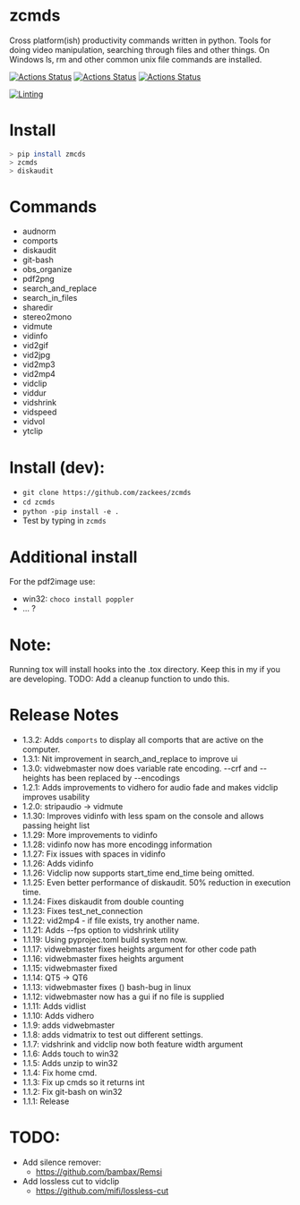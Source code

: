 # zcmds
Cross platform(ish) productivity commands written in python. Tools for doing video manipulation, searching through files and other things. On Windows ls, rm and other common unix file commands are installed.

[![Actions Status](https://github.com/zackees/zcmds/workflows/MacOS_Tests/badge.svg)](https://github.com/zackees/zcmds/actions/workflows/push_macos.yml)
[![Actions Status](https://github.com/zackees/zcmds/workflows/Win_Tests/badge.svg)](https://github.com/zackees/zcmds/actions/workflows/push_win.yml)
[![Actions Status](https://github.com/zackees/zcmds/workflows/Ubuntu_Tests/badge.svg)](https://github.com/zackees/zcmds/actions/workflows/push_ubuntu.yml)

[![Linting](https://github.com/zackees/zcmds/actions/workflows/lint.yml/badge.svg)](https://github.com/zackees/zcmds/actions/workflows/lint.yml)

# Install

```bash
> pip install zmcds
> zcmds
> diskaudit
```

# Commands

  * audnorm
  * comports
  * diskaudit
  * git-bash
  * obs_organize
  * pdf2png
  * search_and_replace
  * search_in_files
  * sharedir
  * stereo2mono
  * vidmute
  * vidinfo
  * vid2gif
  * vid2jpg
  * vid2mp3
  * vid2mp4
  * vidclip
  * viddur
  * vidshrink
  * vidspeed
  * vidvol
  * ytclip


# Install (dev):

  * `git clone https://github.com/zackees/zcmds`
  * `cd zcmds`
  * `python -pip install -e .`
  * Test by typing in `zcmds`


# Additional install

  For the pdf2image use:
  * win32: `choco install poppler`
  * ... ?

# Note:

Running tox will install hooks into the .tox directory. Keep this in my if you are developing.
TODO: Add a cleanup function to undo this.

# Release Notes
  * 1.3.2: Adds `comports` to display all comports that are active on the computer.
  * 1.3.1: Nit improvement in search_and_replace to improve ui
  * 1.3.0: vidwebmaster now does variable rate encoding. --crf and --heights has been replaced by --encodings
  * 1.2.1: Adds improvements to vidhero for audio fade and makes vidclip improves usability
  * 1.2.0: stripaudio -> vidmute
  * 1.1.30: Improves vidinfo with less spam on the console and allows passing height list
  * 1.1.29: More improvements to vidinfo
  * 1.1.28: vidinfo now has more encodingg information
  * 1.1.27: Fix issues with spaces in vidinfo
  * 1.1.26: Adds vidinfo
  * 1.1.26: Vidclip now supports start_time end_time being omitted.
  * 1.1.25: Even better performance of diskaudit. 50% reduction in execution time.
  * 1.1.24: Fixes diskaudit from double counting
  * 1.1.23: Fixes test_net_connection
  * 1.1.22: vid2mp4 - if file exists, try another name.
  * 1.1.21: Adds --fps option to vidshrink utility
  * 1.1.19: Using pyprojec.toml build system now.
  * 1.1.17: vidwebmaster fixes heights argument for other code path
  * 1.1.16: vidwebmaster fixes heights argument
  * 1.1.15: vidwebmaster fixed
  * 1.1.14: QT5 -> QT6
  * 1.1.13: vidwebmaster fixes () bash-bug in linux
  * 1.1.12: vidwebmaster now has a gui if no file is supplied
  * 1.1.11: Adds vidlist
  * 1.1.10: Adds vidhero
  * 1.1.9: adds vidwebmaster
  * 1.1.8: adds vidmatrix to test out different settings.
  * 1.1.7: vidshrink and vidclip now both feature width argument
  * 1.1.6: Adds touch to win32
  * 1.1.5: Adds unzip to win32
  * 1.1.4: Fix home cmd.
  * 1.1.3: Fix up cmds so it returns int
  * 1.1.2: Fix git-bash on win32
  * 1.1.1: Release


# TODO:

  * Add silence remover:
    * https://github.com/bambax/Remsi
  * Add lossless cut to vidclip
    * https://github.com/mifi/lossless-cut
